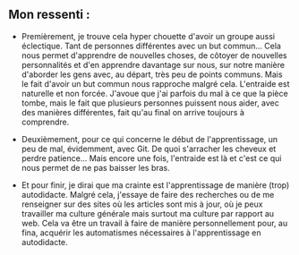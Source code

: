 ## Mon ressenti :

* Premièrement, je trouve cela hyper chouette d'avoir un groupe aussi éclectique. Tant de personnes différentes avec un but commun... Cela nous permet d'apprendre de nouvelles choses, de côtoyer de nouvelles personnalités et d'en apprendre davantage sur nous, sur notre manière d'aborder les gens avec, au départ, très peu de points communs. Mais le fait d'avoir un but commun nous rapproche malgré cela. 
L'entraide est naturelle et non forcée. J'avoue que j'ai parfois du mal à ce que la pièce tombe, mais le fait que plusieurs personnes puissent nous aider, avec des manières différentes, fait qu'au final on arrive toujours à comprendre. 

* Deuxièmement, pour ce qui concerne le début de l'apprentissage, un peu de mal, évidemment, avec Git. De quoi s'arracher les cheveux et perdre patience... Mais encore une fois, l'entraide est là et c'est ce qui nous permet de ne pas baisser les bras.

* Et pour finir, je dirai que ma crainte est l'apprentissage de manière (trop) autodidacte. Malgré cela, j'essaye de faire des recherches ou de me renseigner sur des sites où les articles sont mis à jour, où je peux travailler ma culture générale mais surtout ma culture par rapport au web. 
Cela va être un travail à faire de manière personnellement pour, au fina, acquérir les automatismes nécessaires à l'apprentissage en autodidacte.
